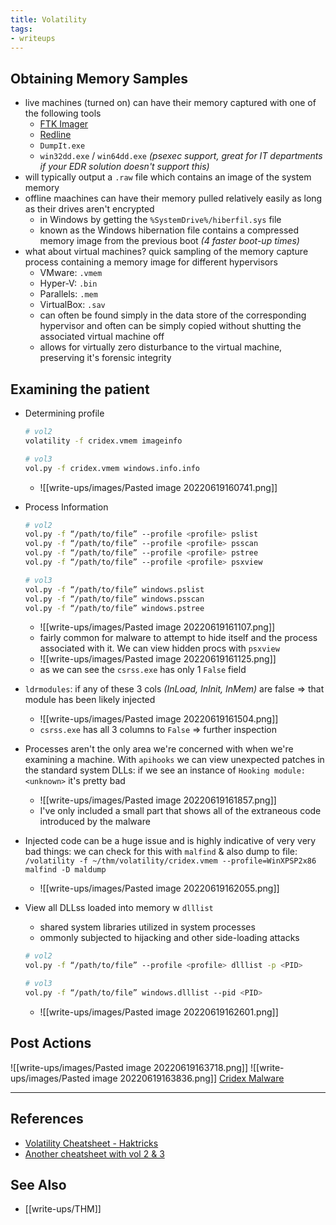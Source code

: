 ```yaml
---
title: Volatility
tags:
- writeups
---
```


## Obtaining Memory Samples
- live machines (turned on) can have their memory captured with one of the following tools
	- [FTK Imager](https://accessdata.com/product-download/ftk-imager-version-4-2-0)
	- [Redline](https://www.fireeye.com/services/freeware/redline.html)
	- `DumpIt.exe`
	- `win32dd.exe` / `win64dd.exe` *(psexec support, great for IT departments if your EDR solution doesn't support this)*
- will typically output a `.raw` file which contains an image of the system memory
- offline maachines can have their memory pulled relatively easily as long as their drives aren't encrypted
	- in Windows by getting the `%SystemDrive%/hiberfil.sys` file
	- known as the Windows hibernation file contains a compressed memory image from the previous boot *(4 faster boot-up times)*
- what about virtual machines? quick sampling of the memory capture process containing a memory image for different hypervisors
	- VMware: `.vmem` 
	- Hyper-V:    `.bin`  
	- Parallels:  `.mem`  
	- VirtualBox: `.sav`      
	- can often be found simply in the data store of the corresponding hypervisor and often can be simply copied without shutting the associated virtual machine off
	- allows for virtually zero disturbance to the virtual machine, preserving it's forensic integrity

## Examining the patient
- Determining profile

	```bash
	# vol2
	volatility -f cridex.vmem imageinfo

	# vol3
	vol.py -f cridex.vmem windows.info.info
	```
	- ![[write-ups/images/Pasted image 20220619160741.png]]

- Process Information
	```bash
	# vol2
	vol.py -f “/path/to/file” ‑‑profile <profile> pslist
	vol.py -f “/path/to/file” ‑‑profile <profile> psscan
	vol.py -f “/path/to/file” ‑‑profile <profile> pstree
	vol.py -f “/path/to/file” ‑‑profile <profile> psxview

	# vol3
	vol.py -f “/path/to/file” windows.pslist
	vol.py -f “/path/to/file” windows.psscan
	vol.py -f “/path/to/file” windows.pstree
	```
	- ![[write-ups/images/Pasted image 20220619161107.png]]
	- fairly common for malware to attempt to hide itself and the process associated with it. We can view hidden procs with `psxview` 
	- ![[write-ups/images/Pasted image 20220619161125.png]]
	- as we can see the `csrss.exe` has only 1 `False` field
- `ldrmodules`: if any of these 3 cols *(InLoad, InInit, InMem)* are false => that module has been likely injected 
	- ![[write-ups/images/Pasted image 20220619161504.png]]
	- `csrss.exe` has all 3 columns to `False` => further inspection
- Processes aren't the only area we're concerned with when we're examining a machine. With `apihooks` we can view unexpected patches in the standard system DLLs: if we see an instance of `Hooking module: <unknown>` it's pretty bad
	- ![[write-ups/images/Pasted image 20220619161857.png]]
	- I've only included a small part that shows all of the extraneous code introduced by the malware
- Injected code can be a huge issue and is highly indicative of very very bad things: we can check for this with `malfind` & also dump to file: `/volatility -f ~/thm/volatility/cridex.vmem --profile=WinXPSP2x86 malfind -D maldump`
	- ![[write-ups/images/Pasted image 20220619162055.png]]
- View all DLLss loaded into memory w `dlllist`
	- shared system libraries utilized in system processes
	- ommonly subjected to hijacking and other side-loading attacks
	```bash
	# vol2
	vol.py -f “/path/to/file” ‑‑profile <profile> dlllist -p <PID>
	
	# vol3
	vol.py -f “/path/to/file” windows.dlllist ‑‑pid <PID>
	```
	- ![[write-ups/images/Pasted image 20220619162601.png]]
	
## Post Actions
![[write-ups/images/Pasted image 20220619163718.png]]
![[write-ups/images/Pasted image 20220619163836.png]]
[Cridex Malware](https://www.computerhope.com/jargon/c/cridex-malware.htm)

---

## References
- [Volatility Cheatsheet - Haktricks](https://book.hacktricks.xyz/generic-methodologies-and-resources/basic-forensic-methodology/memory-dump-analysis/volatility-examples)
- [Another cheatsheet with vol 2 & 3](https://blog.onfvp.com/post/volatility-cheatsheet/)

## See Also
- [[write-ups/THM]]
